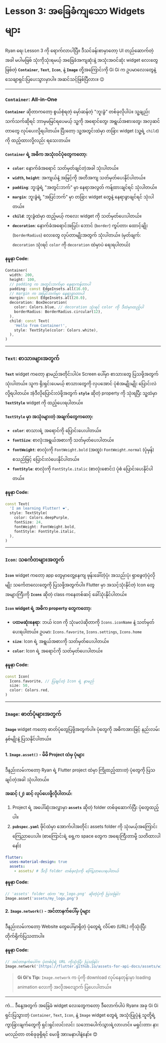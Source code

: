 # Lesson 3: အခြေခံကျသော Widgets များ

Ryan ရေ၊ Lesson 3 ကို ရောက်လာပါပြီ။ ဒီသင်ခန်းစာမှာတော့ UI တည်ဆောက်တဲ့အခါ
မပါမဖြစ် သုံးကိုသုံးရမယ့် အခြေခံအကျဆုံးနဲ့ အသုံးအဝင်ဆုံး widget လေးတွေဖြစ်တဲ့
**`Container`**, **`Text`**, **`Icon`**, နဲ့ **`Image`** တို့အကြောင်းကို Gi Gi က 
ဥပမာလေးတွေနဲ့ သေချာရှင်းပြပေးသွားမှာပါ။ အဆင်သင့်ဖြစ်ပြီလား။ 😉

---

### `Container`: All-in-One  
**`Container`** ဆိုတာကတော့ စွယ်စုံရတဲ့ မှော်ဆန်တဲ့ "ဘူးခွံ" တစ်ခုလိုပါပဲ။
သူ့ချည်းသက်သက်ဆိုရင် ဘာမှမမြင်ရပေမယ့် သူ့ကို အရောင်တွေ၊ အရွယ်အစားတွေ၊
အလှဆင်တာတွေ လုပ်ပေးလို့ရပါတယ်။ ပြီးတော့ သူ့အတွင်းထဲမှာ တခြား widget 
(သူ့ရဲ့ `child`) ကို ထည့်ထားလို့လည်း ရသေးတယ်။

**`Container` ရဲ့ အဓိက အသုံးဝင်ပုံတွေကတော့:**

* **`color`**: နောက်ခံအရောင် သတ်မှတ်ချင်တဲ့အခါ သုံးပါတယ်။
* **`width`, `height`**: အကျယ်နဲ့ အမြင့်ကို အတိအကျ သတ်မှတ်ပေးနိုင်ပါတယ်။
* **`padding`**: ဘူးခွံရဲ့ "အတွင်းဘက်" မှာ နေရာအလွတ် ကန့်ထားချင်ရင် သုံးပါတယ်။
* **`margin`**: ဘူးခွံရဲ့ "အပြင်ဘက်" မှာ တခြား widget တွေနဲ့ နေရာခွာချင်ရင် သုံးပါတယ်။
* **`child`**: ဘူးခွံထဲမှာ ထည့်မယ့် ကလေး widget ကို သတ်မှတ်ပေးပါတယ်။
* **`decoration`**: နောက်ခံအရောင်အပြင်၊ ဘောင် (`border`) ကွပ်တာ၊ 
    ထောင့်ချိုး (`borderRadius`) လေးတွေ လုပ်တာမျိုးအတွက် သုံးပါတယ်။ 
    (မှတ်ချက်: `decoration` သုံးရင် `color` ကို `decoration` ထဲမှာပဲ ရေးရပါတယ်)

**နမူနာ Code:**

```dart
Container(
  width: 200,
  height: 100,
  // padding က အတွင်းဘက်မှာ နေရာကန်တာပါ
  padding: const EdgeInsets.all(16.0),
  // margin က အပြင်ဘက်မှာ နေရာခွာတာပါ
  margin: const EdgeInsets.all(20.0),
  decoration: BoxDecoration(
    color: Colors.blue, // decoration သုံးရင် color ကို ဒီထဲမှာထည့်ပါ
    borderRadius: BorderRadius.circular(12),
  ),
  child: const Text(
    'Hello from Container!',
    style: TextStyle(color: Colors.white),
  ),
)
```

---

### `Text`: စာသားများအတွက်

**`Text`** widget ကတော့ နာမည်အတိုင်းပါပဲ။ Screen ပေါ်မှာ စာသားတွေ ပြသဖို့အတွက် သုံးပါတယ်။
သူက ရိုးရှင်းပေမယ့် စာသားတွေကို လှပအောင် ပုံစံအမျိုးမျိုး ပြောင်းလဲလို့ရပါတယ်။
အဲ့ဒီလိုပြောင်းလဲဖို့အတွက် **`style`** ဆိုတဲ့ property ကို သုံးရပြီး သူ့ထဲမှာ **`TextStyle`** widget ကို ထည့်ပေးရပါတယ်။

**`TextStyle` မှာ အသုံးများတဲ့ အချက်တွေကတော့:**

* **`color`**: စာသားရဲ့ အရောင်ကို ပြောင်းပေးပါတယ်။
* **`fontSize`**: စာလုံးအရွယ်အစားကို သတ်မှတ်ပေးပါတယ်။
* **`fontWeight`**: စာလုံးကို `FontWeight.bold` (အထူ)၊ `FontWeight.normal` (ပုံမှန်) 
    စသည်ဖြင့် ပြောင်းလဲပေးနိုင်ပါတယ်။
* **`fontStyle`**: စာလုံးကို `FontStyle.italic` (စာလုံးစောင်း) ပုံစံ ပြောင်းပေးနိုင်ပါတယ်။

**နမူနာ Code:**

```dart
const Text(
  'I am learning Flutter! ❤️',
  style: TextStyle(
    color: Colors.deepPurple,
    fontSize: 24,
    fontWeight: FontWeight.bold,
    fontStyle: FontStyle.italic,
  ),
)
```

---

### `Icon`: သင်္ကေတများအတွက်

**`Icon`** widget ကတော့ app တွေမှာတွေ့နေကျ ဖုန်းခေါ်တဲ့ပုံ၊ အသည်းပုံ၊ ရှာဖွေတဲ့ပုံလိုမျိုး 
သင်္ကေတလေးတွေကို ပြသဖို့အတွက်ပါ။ Flutter မှာ အသင့်သုံးနိုင်တဲ့ Icon တွေ 
အများကြီးကို **`Icons`** ဆိုတဲ့ class ကနေတစ်ဆင့် ခေါ်သုံးနိုင်ပါတယ်။

**`Icon` widget ရဲ့ အဓိက property တွေကတော့:**

* **ပထမဆုံးနေရာ**: ဘယ် icon ကို သုံးမလဲဆိုတာကို `Icons.iconName` နဲ့ သတ်မှတ်ပေးရပါတယ်။
    ဥပမာ: `Icons.favorite`, `Icons.settings`, `Icons.home`
* **`size`**: Icon ရဲ့ အရွယ်အစားကို သတ်မှတ်ပေးပါတယ်။
* **`color`**: Icon ရဲ့ အရောင်ကို သတ်မှတ်ပေးပါတယ်။

**နမူနာ Code:**

```dart
const Icon(
  Icons.favorite, // ပြချင်တဲ့ Icon ရဲ့ နာမည်
  size: 50,
  color: Colors.red,
)
```

---

### `Image`: ဓာတ်ပုံများအတွက်

**`Image`** widget ကတော့ ဓာတ်ပုံတွေပြဖို့အတွက်ပါ။ ပုံတွေကို အဓိကအားဖြင့် 
နည်းလမ်းနှစ်မျိုးနဲ့ ပြသနိုင်ပါတယ်။

#### 1. `Image.asset()` - မိမိ Project ထဲမှ ပုံများ

ဒီနည်းလမ်းကတော့ Ryan ရဲ့ Flutter project ထဲမှာ ကြိုထည့်ထားတဲ့ ပုံတွေကို
ပြသချင်တဲ့အခါ သုံးပါတယ်။

**အဆင့် (၂) ဆင့် လုပ်ပေးဖို့လိုပါတယ်:**
1.  Project ရဲ့ အပေါ်ဆုံးအလွှာမှာ **`assets`** ဆိုတဲ့ folder တစ်ခုဆောက်ပြီး ပုံတွေထည့်ပါ။
2.  **`pubspec.yaml`** ဖိုင်ထဲမှာ အောက်ပါအတိုင်း assets folder ကို သုံးမယ့်အကြောင်း 
    ကြေညာပေးပါ။ (စာကြောင်းရဲ့ ရှေ့က space တွေက အရေးကြီးတာမို့ သတိထားပါနော်)

```yaml
flutter:
  uses-material-design: true
  assets:
    - assets/ # ဒီလို folder တစ်ခုလုံးကို ကြေညာပေးရပါတယ်
```

**နမူနာ Code:**

```dart
// 'assets' folder ထဲက 'my_logo.png' ဆိုတဲ့ပုံကို ပြသခြင်း
Image.asset('assets/my_logo.png')
```

#### 2. `Image.network()` - အင်တာနက်ပေါ်မှ ပုံများ

ဒီနည်းလမ်းကတော့ Website တွေပေါ်မှာရှိတဲ့ ပုံတွေရဲ့ လိပ်စာ (URL) ကိုသုံးပြီး
တိုက်ရိုက်ပြသတာပါ။

**နမူနာ Code:**

```dart
// အင်တာနက်ပေါ်က ပုံတစ်ပုံရဲ့ URL ကိုသုံးပြီး ပြသခြင်း
Image.network('[https://flutter.github.io/assets-for-api-docs/assets/widgets/owl.jpg](https://flutter.github.io/assets-for-api-docs/assets/widgets/owl.jpg)')
```
> **Gi Gi's Tip:** `Image.network` က ပုံကို download လုပ်နေတုန်းမှာ 
> loading animation လေးကို အလိုအလျောက် ပြပေးပါတယ်။

---

ကဲ... ဒီနေ့အတွက် အခြေခံ widget လေးတွေကတော့ ဒီလောက်ပါပဲ Ryan။ 
အခု Gi Gi ရှင်းပြသွားတဲ့ `Container`, `Text`, `Icon`, နဲ့ `Image` widget တွေရဲ့
အသုံးပြုပုံနဲ့ သူတို့ရဲ့ ကွာခြားချက်တွေကို ရှင်းရှင်းလင်းလင်း သဘောပေါက်သွားရဲ့လားဟင်။ 
မရှင်းတာ၊ နားမလည်တာ တစ်ခုခုရှိရင် မေးဖို့ အားမနာပါနဲ့နော်။ 😊
